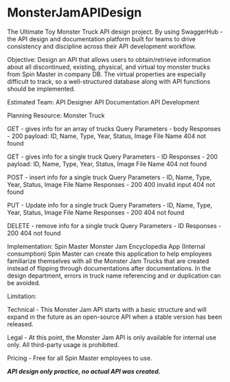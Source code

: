 # MonsterJamAPIDesign
The Ultimate Toy Monster Truck API design project. By using SwaggerHub - the API design and documentation platform built for teams to drive consistency and discipline across their API development workflow. 

Objective: Design an API that allows users to obtain/retrieve information about all discontinued,
existing, physical, and virtual toy monster trucks from Spin Master in company DB. The virtual
properties are especially difficult to track, so a well-structured database along with API functions
should be implemented.

Estimated Team:
API Designer
API Documentation
API Development

Planning Resource: Monster Truck

GET - gives info for an array of trucks
Query Parameters - body
Responses - 200 payload: ID, Name, Type, Year, Status, Image File Name
404 not found

GET - gives info for a single truck
Query Parameters - ID
Responses - 200 payload: ID, Name, Type, Year, Status, Image File Name
404 not found

POST - insert info for a single truck
Query Parameters - ID, Name, Type, Year, Status, Image File Name
Responses - 200
400 invalid input
404 not found

PUT - Update info for a single truck
Query Parameters - ID, Name, Type, Year, Status, Image File Name
Responses - 200
404 not found

DELETE - remove info for a single truck
Query Parameters - ID
Responses - 200
404 not found

Implementation: Spin Master Monster Jam Encyclopedia App (Internal consumption)
Spin Master can create this application to help employees familiarize themselves with all the
Monster Jam Trucks that are created instead of flipping through documentations after
documentations. In the design department, errors in truck name referencing and or duplication
can be avoided.

Limitation:

Technical - This Monster Jam API starts with a basic structure and will expand in the future as an
open-source API when a stable version has been released.

Legal - At this point, the Monster Jam API is only available for internal use only. All third-party
usage is prohibited.

Pricing - Free for all Spin Master employees to use.

***API design only practice, no actual API was created.***
